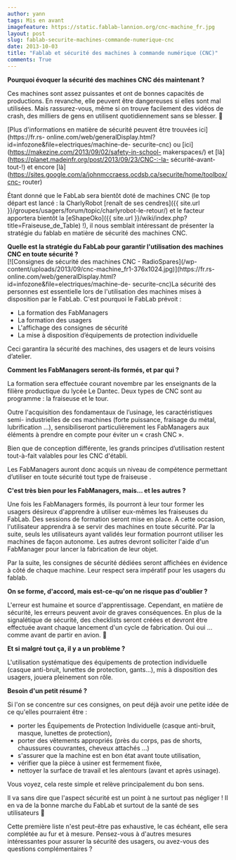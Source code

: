 ```yaml
---
author: yann
tags: Mis en avant
imagefeature: https://static.fablab-lannion.org/cnc-machine_fr.jpg
layout: post
slug: fablab-securite-machines-commande-numerique-cnc
date: 2013-10-03
title: "Fablab et sécurité des machines à commande numérique (CNC)"
comments: True
---
```

**Pourquoi évoquer la sécurité des machines CNC dés maintenant ?**

Ces machines sont assez puissantes et ont de bonnes capacités de productions.
En revanche, elle peuvent être dangereuses si elles sont mal utilisées. Mais
rassurez-vous, même si on trouve facilement des vidéos de crash, des milliers
de gens en utilisent quotidiennement sans se blesser. 🙂

[Plus d'informations en matière de sécurité peuvent être trouvées
ici](https://fr.rs-
online.com/web/generalDisplay.html?id=infozone&file=electriques/machine-de-
securite-cnc) ou [ici](https://makezine.com/2013/09/02/safety-in-school-
makerspaces/) et [là](https://planet.madeinfr.org/post/2013/09/23/CNC-:-la-
sécurité-avant-tout-!) et encore
[là](https://sites.google.com/a/johnmccraess.ocdsb.ca/securite/home/toolbox/cnc-
router)

Étant donné que le FabLab sera bientôt doté de machines CNC (le top départ est
lancé : la CharlyRobot [renaît de ses cendres]({{ site.url }}/groupes/usagers/forum/topic/charlyrobot-le-retour/) et le facteur
apportera bientôt la [eShapeOko]({{ site.url }}/wiki/index.php?title=Fraiseuse_de_Table) !), il nous semblait
intéressant de présenter la stratégie du fablab en matière de sécurité des
machines CNC.

**Quelle est la stratégie du FabLab pour garantir l'utilisation des machines CNC en toute sécurité ?**  
[![Consignes de sécurité des machines CNC - RadioSpares](/wp-
content/uploads/2013/09/cnc-machine_fr1-376x1024.jpg)](https://fr.rs-
online.com/web/generalDisplay.html?id=infozone&file=electriques/machine-de-
securite-cnc)La sécurité des personnes est essentielle lors de l'utilisation
des machines mises à disposition par le FabLab. C'est pourquoi le FabLab
prévoit :

  * La formation des FabManagers
  * La formation des usagers
  * L'affichage des consignes de sécurité
  * La mise à disposition d’équipements de protection individuelle

Ceci garantira la sécurité des machines, des usagers et de leurs voisins
d’atelier.



**Comment les FabManagers seront-ils formés, et par qui ?**

La formation sera effectuée courant novembre par les enseignants de la filière
productique du lycée Le Dantec. Deux types de CNC sont au programme : la
fraiseuse et le tour.

Outre l'acquisition des fondamentaux de l’usinage, les caractéristiques semi-
industrielles de ces machines (forte puissance, fraisage du métal,
lubrification …), sensibiliseront particulièrement les FabManagers aux
éléments à prendre en compte pour éviter un « crash CNC ».

Bien que de conception différente, les grands principes d’utilisation restent
tout-à-fait valables pour les CNC d'établi.

Les FabManagers auront donc acquis un niveau de compétence permettant
d’utiliser en toute sécurité tout type de fraiseuse .



**C'est très bien pour les FabManagers, mais… et les autres ?**

Une fois les FabManagers formés, ils pourront à leur tour former les usagers
désireux d'apprendre à utiliser eux-mêmes les fraiseuses du FabLab. Des
sessions de formation seront mise en place. A cette occasion, l'utilisateur
apprendra à se servir des machines en toute sécurité. Par la suite, seuls les
utilisateurs ayant validés leur formation pourront utiliser les machines de
façon autonome. Les autres devront solliciter l'aide d'un FabManager pour
lancer la fabrication de leur objet.

Par la suite, les consignes de sécurité dédiées seront affichées en évidence à
côté de chaque machine. Leur respect sera impératif pour les usagers du
fablab.



**On se forme, d'accord, mais est-ce-qu'on ne risque pas d'oublier ?**

L'erreur est humaine et source d'apprentissage. Cependant, en matière de
sécurité, les erreurs peuvent avoir de graves conséquences. En plus de la
signalétique de sécurité, des checklists seront créées et devront être
effectuée avant chaque lancement d'un cycle de fabrication. Oui oui … comme
avant de partir en avion. 🙂



**Et si malgré tout ça, il y a un problème ?**

L'utilisation systématique des équipements de protection individuelle (casque
anti-bruit, lunettes de protection, gants…), mis à disposition des usagers,
jouera pleinement son rôle.



**Besoin d'un petit résumé ?**

Si l'on se concentre sur ces consignes, on peut déjà avoir une petite idée de
ce qu'elles pourraient être :

  * porter les Équipements de Protection Individuelle (casque anti-bruit, masque, lunettes de protection),
  * porter des vêtements appropriés (près du corps, pas de shorts, chaussures couvrantes, cheveux attachés …)
  * s'assurer que la machine est en bon état avant toute utilisation,
  * vérifier que la pièce à usiner est fermement fixée,
  * nettoyer la surface de travail et les alentours (avant et après usinage).

Vous voyez, cela reste simple et relève principalement du bon sens.

Il va sans dire que l'aspect sécurité est un point à ne surtout pas négliger !
Il en va de la bonne marche du FabLab et surtout de la santé de ses
utilisateurs 🙂

Cette première liste n'est peut-être pas exhaustive, le cas échéant, elle sera
complétée au fur et à mesure. Pensez-vous à d'autres mesures intéressantes
pour assurer la sécurité des usagers, ou avez-vous des questions
complémentaires ?


